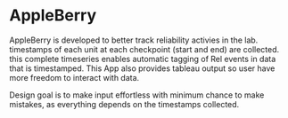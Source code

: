 # AppleBerry

AppleBerry is developed to better track reliability activies in the lab. timestamps of each unit at each checkpoint (start and end) are collected. this complete timeseries enables automatic tagging of Rel events in data that is timestamped. This App also provides tableau output so user have more freedom to interact with data.

Design goal is to make input effortless with minimum chance to make mistakes, as everything depends on the timestamps collected.


 
